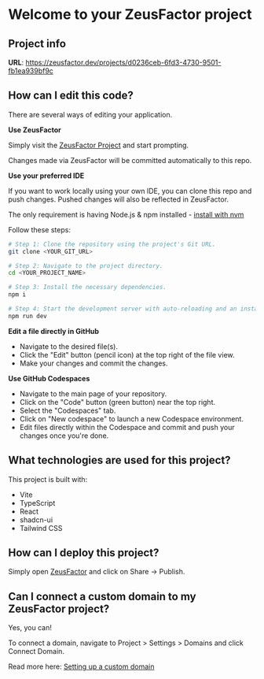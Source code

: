 # Welcome to your ZeusFactor project

## Project info

**URL**: https://zeusfactor.dev/projects/d0236ceb-6fd3-4730-9501-fb1ea939bf9c

## How can I edit this code?

There are several ways of editing your application.

**Use ZeusFactor**

Simply visit the [ZeusFactor Project](https://zeusfactor.dev/projects/d0236ceb-6fd3-4730-9501-fb1ea939bf9c) and start prompting.

Changes made via ZeusFactor will be committed automatically to this repo.

**Use your preferred IDE**

If you want to work locally using your own IDE, you can clone this repo and push changes. Pushed changes will also be reflected in ZeusFactor.

The only requirement is having Node.js & npm installed - [install with nvm](https://github.com/nvm-sh/nvm#installing-and-updating)

Follow these steps:

```sh
# Step 1: Clone the repository using the project's Git URL.
git clone <YOUR_GIT_URL>

# Step 2: Navigate to the project directory.
cd <YOUR_PROJECT_NAME>

# Step 3: Install the necessary dependencies.
npm i

# Step 4: Start the development server with auto-reloading and an instant preview.
npm run dev
```

**Edit a file directly in GitHub**

- Navigate to the desired file(s).
- Click the "Edit" button (pencil icon) at the top right of the file view.
- Make your changes and commit the changes.

**Use GitHub Codespaces**

- Navigate to the main page of your repository.
- Click on the "Code" button (green button) near the top right.
- Select the "Codespaces" tab.
- Click on "New codespace" to launch a new Codespace environment.
- Edit files directly within the Codespace and commit and push your changes once you're done.

## What technologies are used for this project?

This project is built with:

- Vite
- TypeScript
- React
- shadcn-ui
- Tailwind CSS

## How can I deploy this project?

Simply open [ZeusFactor](https://zeusfactor.dev/projects/d0236ceb-6fd3-4730-9501-fb1ea939bf9c) and click on Share -> Publish.

## Can I connect a custom domain to my ZeusFactor project?

Yes, you can!

To connect a domain, navigate to Project > Settings > Domains and click Connect Domain.

Read more here: [Setting up a custom domain](https://docs.lovable.dev/tips-tricks/custom-domain#step-by-step-guide)

